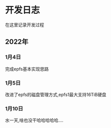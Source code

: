 # 开发日志
在这里记录开发过程
## 2022年
### 1月4日
完成epfs基本实现思路
### 1月5日
改进了epfs的磁盘管理方式,epfs1最大支持16TiB硬盘
### 1月10日
水一天,啥也没干哈哈哈哈哈....
